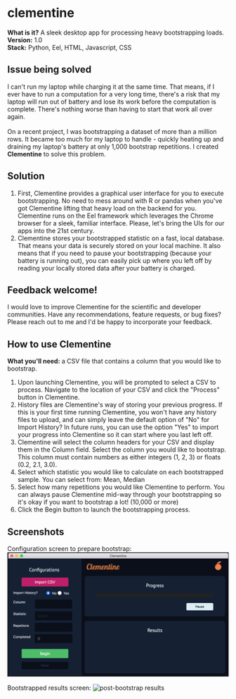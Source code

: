 # clementine
**What is it?** A sleek desktop app for processing heavy bootstrapping loads.  
**Version:** 1.0  
**Stack:** Python, Eel, HTML, Javascript, CSS  

## Issue being solved
I can't run my laptop while charging it at the same time. That means, if I ever have to run a computation for a very long time, there's a risk that my laptop will run out of battery and lose its work before the computation is complete. There's nothing worse than having to start that work all over again.  
<br />
On a recent project, I was bootstrapping a dataset of more than a million rows. It became too much for my laptop to handle - quickly heating up and draining my laptop's battery at only 1,000 bootstrap repetitions. I created **Clementine** to solve this problem.  

## Solution
1. First, Clementine provides a graphical user interface for you to execute bootstrapping. No need to mess around with R or pandas when you've got Clementine lifting that heavy load on the backend for you. Clementine runs on the Eel framework which leverages the Chrome browser for a sleek, familiar interface. Please, let's bring the UIs for our apps into the 21st century.   
2. Clementine stores your bootstrapped statistic on a fast, local database. That means your data is securely stored on your local machine. It also means that if you need to pause your bootstrapping (because your battery is running out), you can easily pick up where you left off by reading your locally stored data after your battery is charged.

## Feedback welcome!
I would love to improve Clementine for the scientific and developer communities. Have any recommendations, feature requests, or bug fixes? Please reach out to me and I'd be happy to incorporate your feedback.

## How to use Clementine  
**What you'll need:** a CSV file that contains a column that you would like to bootstrap.
1. Upon launching Clementine, you will be prompted to select a CSV to process. Navigate to the location of your CSV and click the "Process" button in Clementine.
2. History files are Clementine's way of storing your previous progress. If this is your first time running Clementine, you won't have any history files to upload, and can simply leave the default option of "No" for Import History? In future runs, you can use the option "Yes" to import your progress into Clementine so it can start where you last left off.
3. Clementine will select the column headers for your CSV and display them in the Column field. Select the column you would like to bootstrap. This column must contain numbers as either integers (1, 2, 3) or floats (0.2, 2.1, 3.0).
4. Select which statistic you would like to calculate on each bootstrapped sample. You can select from: Mean, Median  
5. Select how many repetitions you would like Clementine to perform. You can always pause Clementine mid-way through your bootstrapping so it's okay if you want to bootstrap a lot! (10,000 or more)
6. Click the Begin button to launch the bootstrapping process. 

## Screenshots
Configuration screen to prepare bootstrap:
![pre-bootstrap setup](https://github.com/omarolivarez/clementine/blob/main/pre-bs.png)

  
 Bootstrapped results screen:
 ![post-bootstrap results](https://github.com/omarolivarez/clementine/blob/main/post-bs.png)

